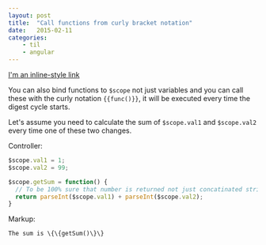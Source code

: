 ```yaml
---
layout: post
title:  "Call functions from curly bracket notation"
date:   2015-02-11
categories:
    - til
    - angular
---
```

[I'm an inline-style link](https://www.mydeeplink.com/?tourID=12345)

You can also bind functions to `$scope` not just variables and you can call these with the curly notation `{{func()}}`, it will
be executed every time the digest cycle starts.

Let's assume you need to calculate the sum of `$scope.val1` and `$scope.val2` every time one of these two changes.

Controller:

```javascript
$scope.val1 = 1;
$scope.val2 = 99;

$scope.getSum = function() {
  // To be 100% sure that number is returned not just concatinated strings
  return parseInt($scope.val1) + parseInt($scope.val2);
}
```

Markup:

```
The sum is \{\{getSum()\}\}
```
